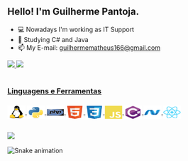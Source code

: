 ## Hello! I'm Guilherme Pantoja.

- :computer: Nowadays I'm working as IT Support
- 🌱 Studying C# and Java
- 📫 My E-mail: guilhermematheus166@gmail.com


<div align="">
  <a href="https://github.com/guilxp">
  <img height="155em" src="https://github-readme-stats.vercel.app/api?username=guilxp&show_icons=true&theme=gotham&include_all_commits=true&count_private=true"/>
  <img height="155em" src="https://github-readme-stats.vercel.app/api/top-langs/?username=guilxp&layout=compact&langs_count=7&theme=gotham"/>
</div>

<div style="display: inline_block"><br>
  <h3>Linguagens e Ferramentas<h3>
  <img align="center" alt="Gui-Linux" height="30" width="40" src="https://github.com/devicons/devicon/blob/master/icons/linux/linux-original.svg">
  <img align="center" alt="Gui-Python" height="30" width="40" src="https://raw.githubusercontent.com/devicons/devicon/master/icons/python/python-original.svg">
  <img align="center" alt="Gui-PHP" height="30" width="40" src="https://github.com/devicons/devicon/blob/master/icons/php/php-original.svg">
  <img align="center" alt="Gui-HTML" height="30" width="40" src="https://raw.githubusercontent.com/devicons/devicon/master/icons/html5/html5-original.svg">
  <img align="center" alt="Gui-CSS" height="30" width="40" src="https://raw.githubusercontent.com/devicons/devicon/master/icons/css3/css3-original.svg">
  <img align="center" alt="Gui-Js" height="30" width="40" src="https://raw.githubusercontent.com/devicons/devicon/master/icons/javascript/javascript-plain.svg">
  <img align="center" alt="Gui-Csharp" height="30" width="40" src="https://raw.githubusercontent.com/devicons/devicon/master/icons/csharp/csharp-original.svg">
  <img align="center" alt="Gui-dot-net" height="30" width="40" src="https://github.com/devicons/devicon/blob/master/icons/dot-net/dot-net-original.svg">
  <img align="center" alt="Gui-React" height="30" width="40" src="https://github.com/devicons/devicon/blob/master/icons/react/react-original.svg">
</div>

  ##
  
<div>
    <a href="https://www.linkedin.com/in/guilherme-pantoja-7694a6208/" target="_blank"><img src="https://img.shields.io/badge/-LinkedIn-%230077B5?style=for-the-badge&logo=linkedin&logoColor=white" target="_blank"></a> 

![Snake animation](https://github.com/ThatianeDeboleto/ThatianeDeboleto/blob/output/github-contribution-grid-snake.svg)
 
